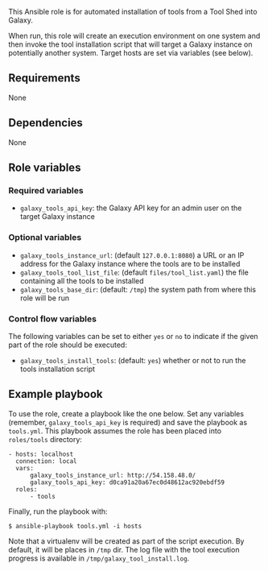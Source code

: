 This Ansible role is for automated installation of tools from a Tool Shed into
Galaxy.

When run, this role will create an execution environment on one system and then
invoke the tool installation script that will target a Galaxy instance on
potentially another system. Target hosts are set via variables (see below).

Requirements
------------
None

Dependencies
------------
None

Role variables
--------------
### Required variables ###
- `galaxy_tools_api_key`: the Galaxy API key for an admin user on the target Galaxy instance

### Optional variables ###
- `galaxy_tools_instance_url`: (default `127.0.0.1:8080`) a URL or an IP address for
  the Galaxy instance where the tools are to be installed
- `galaxy_tools_tool_list_file`: (default `files/tool_list.yaml`) the file
  containing all the tools to be installed
- `galaxy_tools_base_dir`: (default: `/tmp`) the system path from where this role will be run

### Control flow variables ###
The following variables can be set to either `yes` or `no` to indicate if the
given part of the role should be executed:

 - `galaxy_tools_install_tools`: (default: `yes`) whether or not to run the
   tools installation script

Example playbook
----------------
To use the role, create a playbook like the one below. Set any variables
(remember, `galaxy_tools_api_key` is required) and save the playbook as
`tools.yml`. This playbook assumes the role has been placed into `roles/tools`
directory:

    - hosts: localhost
      connection: local
      vars:
          galaxy_tools_instance_url: http://54.158.48.0/
          galaxy_tools_api_key: d0ca91a20a67ec0d48612ac920ebdf59
      roles:
          - tools

Finally, run the playbook with:

    $ ansible-playbook tools.yml -i hosts

Note that a virtualenv will be created as part of the script execution. By
default, it will be places in `/tmp` dir. The log file with the tool execution
progress is available in `/tmp/galaxy_tool_install.log`.
